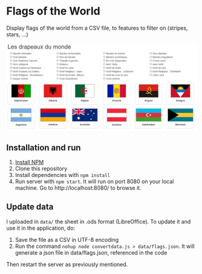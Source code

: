 # Flags of the World

Display flags of the world from a CSV file, to features to filter on (stripes, stars, ...)

![Screenshot](screenshot/flags.png)

## Installation and run

1. [Install NPM](https://www.tutorialspoint.com/nodejs/nodejs_environment_setup.htm)
2. Clone this repository
3. Install dependencies with `npm install`
4. Run server with `npm start`. It will run on port 8080 on your local machine. Go to http://localhost:8080/ to browse it.

## Update data

I uploaded in `data/` the sheet in .ods format (LibreOffice). To update it and use it in the application, do:

1. Save the file as a CSV in UTF-8 encoding
2. Run the command `nohup node convertdata.js > data/flags.json`. It will generate a json file in data/flags.json, referenced in the code

Then restart the server as previously mentioned.
